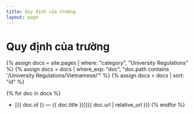 ```yaml
---
title: Quy định của trường
layout: page
---
```


# Quy định của trường

{% assign docs = site.pages | where: "category", "University Regulations" %}
{% assign docs = docs | where_exp: "doc", "doc.path contains '/University Regulations/Vietnamese/'" %}
{% assign docs = docs | sort: "id" %}

{% for doc in docs %}
- [{{ doc.id }} — {{ doc.title }}]({{ doc.url | relative_url }})
{% endfor %}
